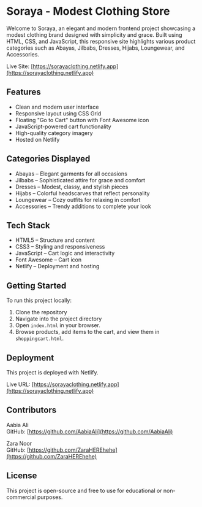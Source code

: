 # Soraya - Modest Clothing Store

Welcome to Soraya, an elegant and modern frontend project showcasing a modest clothing brand designed with simplicity and grace. Built using HTML, CSS, and JavaScript, this responsive site highlights various product categories such as Abayas, Jilbabs, Dresses, Hijabs, Loungewear, and Accessories.

Live Site: [https://sorayaclothing.netlify.app](https://sorayaclothing.netlify.app)

## Features

- Clean and modern user interface  
- Responsive layout using CSS Grid  
- Floating "Go to Cart" button with Font Awesome icon  
- JavaScript-powered cart functionality  
- High-quality category imagery  
- Hosted on Netlify  

## Categories Displayed

- Abayas – Elegant garments for all occasions  
- Jilbabs – Sophisticated attire for grace and comfort  
- Dresses – Modest, classy, and stylish pieces  
- Hijabs – Colorful headscarves that reflect personality  
- Loungewear – Cozy outfits for relaxing in comfort  
- Accessories – Trendy additions to complete your look  

## Tech Stack

- HTML5 – Structure and content  
- CSS3 – Styling and responsiveness  
- JavaScript – Cart logic and interactivity  
- Font Awesome – Cart icon  
- Netlify – Deployment and hosting  

## Getting Started

To run this project locally:

1. Clone the repository
2. Navigate into the project directory
3. Open `index.html` in your browser.  
4. Browse products, add items to the cart, and view them in `shoppingcart.html`.

## Deployment

This project is deployed with Netlify.

Live URL: [https://sorayaclothing.netlify.app](https://sorayaclothing.netlify.app)

## Contributors

Aabia Ali  
GitHub: [https://github.com/AabiaAli](https://github.com/AabiaAli)

Zara Noor  
GitHub: [https://github.com/ZaraHEREhehe](https://github.com/ZaraHEREhehe)

## License

This project is open-source and free to use for educational or non-commercial purposes.

